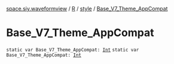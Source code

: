 [space.siy.waveformview](../../index.md) / [R](../index.md) / [style](index.md) / [Base_V7_Theme_AppCompat](./-base_-v7_-theme_-app-compat.md)

# Base_V7_Theme_AppCompat

`static var Base_V7_Theme_AppCompat: `[`Int`](https://kotlinlang.org/api/latest/jvm/stdlib/kotlin/-int/index.html)
`static var Base_V7_Theme_AppCompat: `[`Int`](https://kotlinlang.org/api/latest/jvm/stdlib/kotlin/-int/index.html)